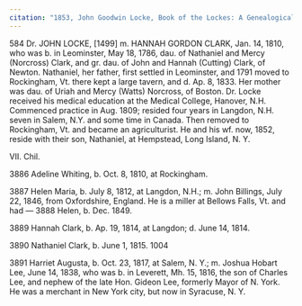 ```yaml
---
citation: "1853, John Goodwin Locke, Book of the Lockes: A Genealogical and Historical Record of the Descendants of William Locke, of Woburn., James Munroe and Company, Boston MA, p204."
---
```

584 Dr. JOHN LOCKE, [1499] m. HANNAH GORDON CLARK, Jan. 14, 1810, who was b. in Leominster, May 18, 1786, dau. of Nathaniel and Mercy (Norcross) Clark, and gr. dau. of John and Hannah (Cutting) Clark, of Newton. Nathaniel, her father, first settled in Leominster, and 1791 moved to Rockingham, Vt. there kept a large tavern, and d. Ap. 8, 1833. Her mother was dau. of Uriah and Mercy (Watts) Norcross, of Boston. Dr. Locke received his medical education at the Medical College, Hanover, N.H. Commenced practice in Aug. 1809; resided four years in Langdon, N.H. seven in Salem, N.Y. and some time in Canada. Then removed to Rockingham, Vt. and became an agriculturist. He and his wf. now, 1852, reside with their son, Nathaniel, at Hempstead, Long Island, N. Y. 

VII. Chil. 

3886 Adeline Whiting, b. Oct. 8, 1810, at Rockingham. 

3887 Helen Maria, b. July 8, 1812, at Langdon, N.H.; m. John Billings, July 22, 1846, from Oxfordshire, England. He is a miller at Bellows Falls, Vt. and had — 3888 Helen, b. Dec. 1849. 

3889 Hannah Clark, b. Ap. 19, 1814, at Langdon; d. June 14, 1814. 

3890 Nathaniel Clark, b. June 1, 1815. 1004 

3891 Harriet Augusta, b. Oct. 23, 1817, at Salem, N. Y.; m. Joshua Hobart Lee, June 14, 1838, who was b. in Leverett, Mh. 15, 1816, the son of Charles Lee, and nephew of the late Hon. Gideon Lee, formerly Mayor of N. York. He was a merchant in New York city, but now in Syracuse, N. Y.
